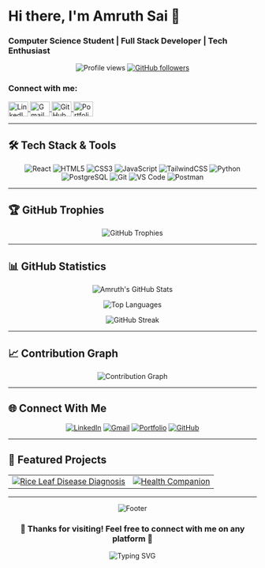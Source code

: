 # Hi there, I'm Amruth Sai 👋
### Computer Science Student | Full Stack Developer | Tech Enthusiast

<div align="center">
  
  <!-- Profile Stats Row -->
  <p>
    <img src="https://komarev.com/ghpvc/?username=Amruth-Sai-Mudivarthi&label=Profile%20views&color=00d451&style=for-the-badge&logo=eye" alt="Profile views" />
    <a href="https://github.com/Amruth-Sai-Mudivarthi?tab=followers">
      <img src="https://img.shields.io/github/followers/Amruth-Sai-Mudivarthi?label=Followers&style=for-the-badge&color=00d451&labelColor=2ea043&logo=github" alt="GitHub followers">
    </a>
  </p>

  <!-- Social Media Links -->
<h3 align="left">Connect with me:</h3>
<p align="left">
  <a href="https://linkedin.com/in/amruth-sai-mudivarthi-62b742268" target="blank">
    <img align="center" src="https://raw.githubusercontent.com/rahuldkjain/github-profile-readme-generator/master/src/images/icons/Social/linked-in-alt.svg" alt="LinkedIn" height="30" width="40" />
  </a>
  <a href="mailto:amruthsai2004@gmail.com" target="blank">
    <img align="center" src="https://www.vectorlogo.zone/logos/gmail/gmail-icon.svg" alt="Gmail" height="30" width="40" />
  </a>
  <a href="https://github.com/Amruth-Sai-Mudivarthi" target="blank">
    <img align="center" src="https://raw.githubusercontent.com/rahuldkjain/github-profile-readme-generator/master/src/images/icons/Social/github.svg" alt="GitHub" height="30" width="40" />
  </a>
  <a href="https://portfolio-sob3.vercel.app/" target="blank">
    <img align="center" src="https://raw.githubusercontent.com/rahuldkjain/github-profile-readme-generator/master/src/images/icons/Social/globe.svg" alt="Portfolio" height="30" width="40" />
  </a>
</p>

</div>

---

## 🛠️ **Tech Stack & Tools**

<div align="center">

<p>
  <img src="https://img.shields.io/badge/React-20232A?style=for-the-badge&logo=react&logoColor=61DAFB" alt="React"/>
  <img src="https://img.shields.io/badge/HTML5-E34F26?style=for-the-badge&logo=html5&logoColor=white" alt="HTML5"/>
  <img src="https://img.shields.io/badge/CSS3-1572B6?style=for-the-badge&logo=css3&logoColor=white" alt="CSS3"/>
  <img src="https://img.shields.io/badge/JavaScript-F7DF1E?style=for-the-badge&logo=javascript&logoColor=black" alt="JavaScript"/>
  <img src="https://img.shields.io/badge/Tailwind_CSS-38B2AC?style=for-the-badge&logo=tailwind-css&logoColor=white" alt="TailwindCSS"/>
  <img src="https://img.shields.io/badge/Python-3776AB?style=for-the-badge&logo=python&logoColor=white" alt="Python"/>
  <img src="https://img.shields.io/badge/PostgreSQL-316192?style=for-the-badge&logo=postgresql&logoColor=white" alt="PostgreSQL"/>
  <img src="https://img.shields.io/badge/Git-F05032?style=for-the-badge&logo=git&logoColor=white" alt="Git"/>
  <img src="https://img.shields.io/badge/VS_Code-007ACC?style=for-the-badge&logo=visual%20studio%20code&logoColor=white" alt="VS Code"/>
  <img src="https://img.shields.io/badge/Postman-FF6C37?style=for-the-badge&logo=postman&logoColor=white" alt="Postman"/>
</p>

</div>

---

## 🏆 **GitHub Trophies**

<div align="center">
  <img src="https://github-profile-trophy.vercel.app/?username=Amruth-Sai-Mudivarthi&theme=matrix&no-frame=false&no-bg=false&margin-w=4&row=2&column=4" alt="GitHub Trophies" />
</div>

---

## 📊 **GitHub Statistics**

<div align="center">
  
  ![Amruth's GitHub Stats](https://github-readme-stats.vercel.app/api?username=Amruth-Sai-Mudivarthi&show_icons=true&theme=chartreuse-dark&include_all_commits=true&count_private=true&hide_border=true&bg_color=0D1117&title_color=00d451&icon_color=00d451&text_color=ffffff&border_radius=10)
  
  ![Top Languages](https://github-readme-stats.vercel.app/api/top-langs/?username=Amruth-Sai-Mudivarthi&layout=compact&theme=chartreuse-dark&hide_border=true&bg_color=0D1117&title_color=00d451&text_color=ffffff&border_radius=10)
  
</div>

<div align="center">
  
  ![GitHub Streak](https://github-readme-streak-stats.herokuapp.com/?user=Amruth-Sai-Mudivarthi&theme=chartreuse-dark&hide_border=true&background=0D1117&ring=00d451&fire=00d451&currStreakLabel=00d451&sideNums=ffffff&currStreakNum=ffffff&dates=ffffff&sideLabels=ffffff&border_radius=10)
  
</div>

---

## 📈 **Contribution Graph**

<div align="center">
  <img src="https://github-readme-activity-graph.vercel.app/graph?username=Amruth-Sai-Mudivarthi&bg_color=0D1117&color=ffffff&line=00d451&point=00d451&area=true&hide_border=true&custom_title=Contribution%20Graph" alt="Contribution Graph" />
</div>

---

## 🌐 **Connect With Me**

<div align="center">
  
[![LinkedIn](https://img.shields.io/badge/LinkedIn-0077B5?style=for-the-badge&logo=linkedin&logoColor=white&labelColor=0077B5)](https://linkedin.com/in/amruth-sai-mudivarthi-62b742268)
[![Gmail](https://img.shields.io/badge/Gmail-D14836?style=for-the-badge&logo=gmail&logoColor=white&labelColor=D14836)](mailto:amruthsai2004@gmail.com)
[![Portfolio](https://img.shields.io/badge/Portfolio-FF5722?style=for-the-badge&logo=google-chrome&logoColor=white&labelColor=FF5722)](https://portfolio-sob3.vercel.app/)
[![GitHub](https://img.shields.io/badge/GitHub-100000?style=for-the-badge&logo=github&logoColor=white&labelColor=000000)](https://github.com/Amruth-Sai-Mudivarthi)

</div>

---

## 📌 **Featured Projects**

<div align="center">
  <table>
    <tr>
      <td align="center">
        <a href="https://github.com/Amruth-Sai-Mudivarthi/Rice-Leaf-Disease-Diagnosis-using-Custom-CNN">
          <img src="https://github-readme-stats.vercel.app/api/pin/?username=Amruth-Sai-Mudivarthi&repo=Rice-Leaf-Disease-Diagnosis-using-Custom-CNN&theme=chartreuse-dark&hide_border=true&bg_color=0D1117&title_color=00d451&text_color=ffffff&icon_color=00d451&border_radius=10" alt="Rice Leaf Disease Diagnosis" />
        </a>
      </td>
      <td align="center">
        <a href="https://github.com/Amruth-Sai-Mudivarthi/Health-Companion">
          <img src="https://github-readme-stats.vercel.app/api/pin/?username=Amruth-Sai-Mudivarthi&repo=Health-Companion&theme=chartreuse-dark&hide_border=true&bg_color=0D1117&title_color=00d451&text_color=ffffff&icon_color=00d451&border_radius=10" alt="Health Companion" />
        </a>
      </td>
    </tr>
  </table>
</div>

---

<div align="center">
  <img src="https://capsule-render.vercel.app/api?type=waving&color=00d451&height=100&section=footer&text=Thanks%20for%20visiting!&fontSize=24&fontColor=ffffff&animation=twinkling" alt="Footer" />
  
  <h3>💚 Thanks for visiting! Feel free to connect with me on any platform 💚</h3>
  
  <img src="https://readme-typing-svg.herokuapp.com?font=Fira+Code&size=22&duration=3000&pause=1000&color=00d451&background=0D1117&center=true&vCenter=true&width=600&height=50&lines=Building+the+future+with+code...;Always+learning%2C+always+growing...;Let's+create+something+amazing+together!" alt="Typing SVG" />
  
</div>
